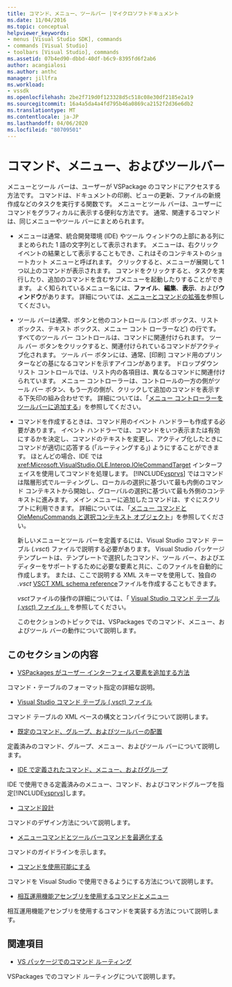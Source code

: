 ```yaml
---
title: コマンド、メニュー、ツールバー |マイクロソフトドキュメント
ms.date: 11/04/2016
ms.topic: conceptual
helpviewer_keywords:
- menus [Visual Studio SDK], commands
- commands [Visual Studio]
- toolbars [Visual Studio], commands
ms.assetid: 07b4ed90-dbbd-40df-b6c9-8395fd6f2ab6
author: acangialosi
ms.author: anthc
manager: jillfra
ms.workload:
- vssdk
ms.openlocfilehash: 2be2f719d0f123328d5c518c08e30df2185e2a19
ms.sourcegitcommit: 16a4a5da4a4fd795b46a0869ca2152f2d36e6db2
ms.translationtype: MT
ms.contentlocale: ja-JP
ms.lasthandoff: 04/06/2020
ms.locfileid: "80709501"
---
```

# <a name="commands-menus-and-toolbars"></a>コマンド、メニュー、およびツールバー
メニューとツール バーは、ユーザーが VSPackage のコマンドにアクセスする方法です。 コマンドは、ドキュメントの印刷、ビューの更新、ファイルの新規作成などのタスクを実行する関数です。 メニューとツール バーは、ユーザーにコマンドをグラフィカルに表示する便利な方法です。 通常、関連するコマンドは、同じメニューやツール バーにまとめられます。

- メニューは通常、統合開発環境 (IDE) やツール ウィンドウの上部にある列にまとめられた 1 語の文字列として表示されます。 メニューは、右クリック イベントの結果として表示することもでき、これはそのコンテキストのショートカット メニューと呼ばれます。 クリックすると、メニューが展開して 1 つ以上のコマンドが表示されます。 コマンドをクリックすると、タスクを実行したり、追加のコマンドを含むサブメニューを起動したりすることができます。 よく知られているメニュー名には、**ファイル**、**編集**、**表示**、および**ウィンドウ**があります。 詳細については、[メニューとコマンドの拡張を](../../extensibility/extending-menus-and-commands.md)参照してください。

- ツール バーは通常、ボタンと他のコントロール (コンボ ボックス、リスト ボックス、テキスト ボックス、メニュー コント ローラーなど) の行です。 すべてのツール バー コントロールは、コマンドに関連付けられます。 ツール バー ボタンをクリックすると、関連付けられているコマンドがアクティブ化されます。 ツール バー ボタンには、通常、[印刷] コマンド用のプリンターなどの基になるコマンドを示すアイコンがあります。 ドロップダウン リスト コントロールでは、リスト内の各項目は、異なるコマンドに関連付けられています。 メニュー コントローラーは、コントロールの一方の側がツール バー ボタン、もう一方の側が、クリックして追加のコマンドを表示する下矢印の組み合わせです。 詳細については、「[メニュー コントローラーをツールバーに追加する](../../extensibility/adding-a-menu-controller-to-a-toolbar.md)」を参照してください。

- コマンドを作成するときは、コマンド用のイベント ハンドラーも作成する必要があります。 イベント ハンドラーでは、コマンドをいつ表示または有効にするかを決定し、コマンドのテキストを変更し、アクティブ化したときにコマンドが適切に応答する (「ルーティングする」) ようにすることができます。 ほとんどの場合、IDE では <xref:Microsoft.VisualStudio.OLE.Interop.IOleCommandTarget> インターフェイスを使用してコマンドを処理します。 [!INCLUDE[vsprvs](../../code-quality/includes/vsprvs_md.md)] ではコマンドは階層形式でルーティングし、ローカルの選択に基づいて最も内側のコマンド コンテキストから開始し、グローバルの選択に基づいて最も外側のコンテキストに進みます。 メイン メニューに追加したコマンドは、すぐにスクリプトに利用できます。 詳細については、「[メニュー コマンドと OleMenuCommands と](/visualstudio/extensibility/menucommands-vs-olemenucommands?view=vs-2015)[選択コンテキスト オブジェクト](../../extensibility/internals/selection-context-objects.md)」を参照してください。

  新しいメニューとツール バーを定義するには、Visual Studio コマンド テーブル (*.vsct*) ファイルで説明する必要があります。 Visual Studio パッケージ テンプレートは、テンプレートで選択したコマンド、ツール バー、およびエディターをサポートするために必要な要素と共に、このファイルを自動的に作成します。 または、ここで説明する XML スキーマを使用して、独自の *.vsct* [VSCT XML schema reference](../../extensibility/vsct-xml-schema-reference.md)ファイルを作成することもできます。

  *vsct*ファイルの操作の詳細については、「 [Visual Studio コマンド テーブル (.vsct) ファイル 」](../../extensibility/internals/visual-studio-command-table-dot-vsct-files.md)を参照してください。

  このセクションのトピックでは、VSPackages でのコマンド、メニュー、およびツール バーの動作について説明します。

## <a name="in-this-section"></a>このセクションの内容
- [VSPackages がユーザー インターフェイス要素を追加する方法](../../extensibility/internals/how-vspackages-add-user-interface-elements.md)

 コマンド・テーブルのフォーマット指定の詳細な説明。

- [Visual Studio コマンド テーブル (.vsct) ファイル](../../extensibility/internals/visual-studio-command-table-dot-vsct-files.md)

 コマンド テーブルの XML ベースの構文とコンパイラについて説明します。

- [既定のコマンド、グループ、およびツールバーの配置](../../extensibility/internals/default-command-group-and-toolbar-placement.md)

 定義済みのコマンド、グループ、メニュー、およびツール バーについて説明します。

- [IDE で定義されたコマンド、メニュー、およびグループ](../../extensibility/internals/ide-defined-commands-menus-and-groups.md)

 IDE で使用できる定義済みのメニュー、コマンド、およびコマンドグループを指定[!INCLUDE[vsprvs](../../code-quality/includes/vsprvs_md.md)]します。

- [コマンド設計](../../extensibility/internals/command-design.md)

 コマンドのデザイン方法について説明します。

- [メニューコマンドとツールバーコマンドを最適化する](../../extensibility/internals/optimizing-menu-and-toolbar-commands.md)

 コマンドのガイドラインを示します。

- [コマンドを使用可能にする](../../extensibility/internals/making-commands-available.md)

 コマンドを Visual Studio で使用できるようにする方法について説明します。

- [相互運用機能アセンブリを使用するコマンドとメニュー](../../extensibility/internals/commands-and-menus-that-use-interop-assemblies.md)

 相互運用機能アセンブリを使用するコマンドを実装する方法について説明します。

## <a name="related-sections"></a>関連項目
- [VS パッケージでのコマンド ルーティング](../../extensibility/internals/command-routing-in-vspackages.md)

 VSPackages でのコマンド ルーティングについて説明します。
